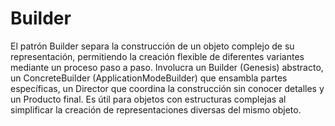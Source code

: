 # Builder
El patrón Builder separa la construcción de un objeto complejo de su representación, permitiendo la creación flexible de diferentes variantes mediante un proceso paso a paso. Involucra un Builder (Genesis) abstracto, un ConcreteBuilder (ApplicationModeBuilder) que ensambla partes específicas, un Director que coordina la construcción sin conocer detalles y un Producto final. Es útil para objetos con estructuras complejas al simplificar la creación de representaciones diversas del mismo objeto.
